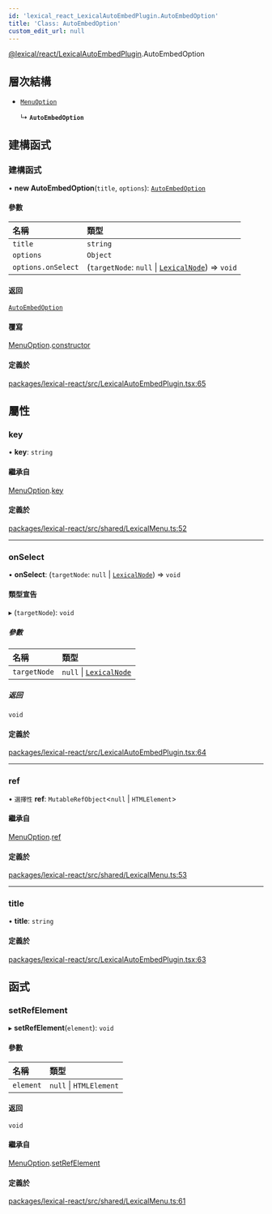 ```yaml
---
id: 'lexical_react_LexicalAutoEmbedPlugin.AutoEmbedOption'
title: 'Class: AutoEmbedOption'
custom_edit_url: null
---
```


[@lexical/react/LexicalAutoEmbedPlugin](../modules/lexical_react_LexicalAutoEmbedPlugin.md).AutoEmbedOption

## 層次結構

- [`MenuOption`](lexical_react_LexicalContextMenuPlugin.MenuOption.md)

  ↳ **`AutoEmbedOption`**

## 建構函式

### 建構函式

• **new AutoEmbedOption**(`title`, `options`): [`AutoEmbedOption`](lexical_react_LexicalAutoEmbedPlugin.AutoEmbedOption.md)

#### 參數

| 名稱               | 類型                                                                        |
| :----------------- | :-------------------------------------------------------------------------- |
| `title`            | `string`                                                                    |
| `options`          | `Object`                                                                    |
| `options.onSelect` | (`targetNode`: `null` \| [`LexicalNode`](lexical.LexicalNode.md)) => `void` |

#### 返回

[`AutoEmbedOption`](lexical_react_LexicalAutoEmbedPlugin.AutoEmbedOption.md)

#### 覆寫

[MenuOption](lexical_react_LexicalContextMenuPlugin.MenuOption.md).[constructor](lexical_react_LexicalContextMenuPlugin.MenuOption.md#constructor)

#### 定義於

[packages/lexical-react/src/LexicalAutoEmbedPlugin.tsx:65](https://github.com/facebook/lexical/tree/main/packages/lexical-react/src/LexicalAutoEmbedPlugin.tsx#L65)

## 屬性

### key

• **key**: `string`

#### 繼承自

[MenuOption](lexical_react_LexicalContextMenuPlugin.MenuOption.md).[key](lexical_react_LexicalContextMenuPlugin.MenuOption.md#key)

#### 定義於

[packages/lexical-react/src/shared/LexicalMenu.ts:52](https://github.com/facebook/lexical/tree/main/packages/lexical-react/src/shared/LexicalMenu.ts#L52)

---

### onSelect

• **onSelect**: (`targetNode`: `null` \| [`LexicalNode`](lexical.LexicalNode.md)) => `void`

#### 類型宣告

▸ (`targetNode`): `void`

##### 參數

| 名稱         | 類型                                              |
| :----------- | :------------------------------------------------ |
| `targetNode` | `null` \| [`LexicalNode`](lexical.LexicalNode.md) |

##### 返回

`void`

#### 定義於

[packages/lexical-react/src/LexicalAutoEmbedPlugin.tsx:64](https://github.com/facebook/lexical/tree/main/packages/lexical-react/src/LexicalAutoEmbedPlugin.tsx#L64)

---

### ref

• `選擇性` **ref**: `MutableRefObject`\<`null` \| `HTMLElement`\>

#### 繼承自

[MenuOption](lexical_react_LexicalContextMenuPlugin.MenuOption.md).[ref](lexical_react_LexicalContextMenuPlugin.MenuOption.md#ref)

#### 定義於

[packages/lexical-react/src/shared/LexicalMenu.ts:53](https://github.com/facebook/lexical/tree/main/packages/lexical-react/src/shared/LexicalMenu.ts#L53)

---

### title

• **title**: `string`

#### 定義於

[packages/lexical-react/src/LexicalAutoEmbedPlugin.tsx:63](https://github.com/facebook/lexical/tree/main/packages/lexical-react/src/LexicalAutoEmbedPlugin.tsx#L63)

## 函式

### setRefElement

▸ **setRefElement**(`element`): `void`

#### 參數

| 名稱      | 類型                    |
| :-------- | :---------------------- |
| `element` | `null` \| `HTMLElement` |

#### 返回

`void`

#### 繼承自

[MenuOption](lexical_react_LexicalContextMenuPlugin.MenuOption.md).[setRefElement](lexical_react_LexicalContextMenuPlugin.MenuOption.md#setrefelement)

#### 定義於

[packages/lexical-react/src/shared/LexicalMenu.ts:61](https://github.com/facebook/lexical/tree/main/packages/lexical-react/src/shared/LexicalMenu.ts#L61)

